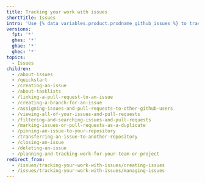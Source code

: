 ```yaml
---
title: Tracking your work with issues
shortTitle: Issues
intro: 'Use {% data variables.product.prodname_github_issues %} to track ideas and work on {% data variables.product.prodname_dotcom %}'
versions:
  fpt: '*'
  ghes: '*'
  ghae: '*'
  ghec: '*'
topics:
  - Issues
children:
  - /about-issues
  - /quickstart
  - /creating-an-issue
  - /about-tasklists
  - /linking-a-pull-request-to-an-issue
  - /creating-a-branch-for-an-issue
  - /assigning-issues-and-pull-requests-to-other-github-users
  - /viewing-all-of-your-issues-and-pull-requests
  - /filtering-and-searching-issues-and-pull-requests
  - /marking-issues-or-pull-requests-as-a-duplicate
  - /pinning-an-issue-to-your-repository
  - /transferring-an-issue-to-another-repository
  - /closing-an-issue
  - /deleting-an-issue
  - /planning-and-tracking-work-for-your-team-or-project
redirect_from:
  - /issues/tracking-your-work-with-issues/creating-issues
  - /issues/tracking-your-work-with-issues/managing-issues
---
```


